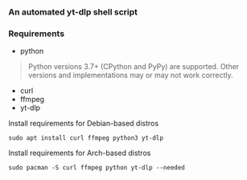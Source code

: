 ### An automated yt-dlp shell script

### Requirements

- python
> Python versions 3.7+ (CPython and PyPy) are supported. Other versions and implementations may or may not work correctly.

- curl
- ffmpeg
- yt-dlp

Install requirements for Debian-based distros
```
sudo apt install curl ffmpeg python3 yt-dlp
```

Install requirements for Arch-based distros
```
sudo pacman -S curl ffmpeg python yt-dlp --needed
```
